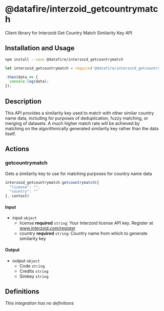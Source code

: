 # @datafire/interzoid_getcountrymatch

Client library for Interzoid Get Country Match Similarity Key API

## Installation and Usage
```bash
npm install --save @datafire/interzoid_getcountrymatch
```
```js
let interzoid_getcountrymatch = require('@datafire/interzoid_getcountrymatch').create();

.then(data => {
  console.log(data);
});
```

## Description

This API provides a similarity key used to match with other similar country name data, including for purposes of deduplication, fuzzy matching, or merging of datasets. A much higher match rate will be achieved by matching on the algorithmically generated similarity key rather than the data itself.

## Actions

### getcountrymatch
Gets a similarity key to use for matching purposes for country name data


```js
interzoid_getcountrymatch.getcountrymatch({
  "license": "",
  "country": ""
}, context)
```

#### Input
* input `object`
  * license **required** `string`: Your Interzoid license API key. Register at www.interzoid.com/register
  * country **required** `string`: Country name from which to generate similarity key

#### Output
* output `object`
  * Code `string`
  * Credits `string`
  * Simkey `string`



## Definitions

*This integration has no definitions*

